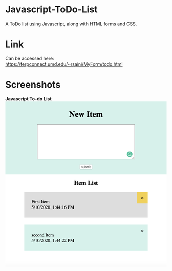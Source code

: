 # Javascript-ToDo-List
A ToDo list using Javascript, along with HTML forms and CSS.

# Link
Can be accessed here: https://terpconnect.umd.edu/~rsaini/MyForm/todo.html

# Screenshots
**Javascript To-do List**
![To do List](/todo.jpg)
